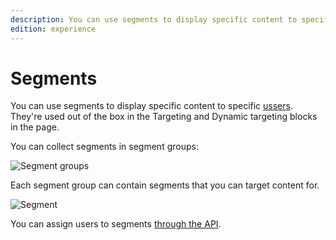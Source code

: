 ```yaml
---
description: You can use segments to display specific content to specific users.
edition: experience
---
```


# Segments

You can use segments to display specific content to specific [ussers](users.md).
They're used out of the box in the Targeting and Dynamic targeting blocks in the page.

You can collect segments in segment groups:

![Segment groups](admin_panel_segment_groups.png)

Each segment group can contain segments that you can target content for.

![Segment](admin_panel_segment.png)

You can assign users to segments [through the API](segment_api.md#assigning-users).